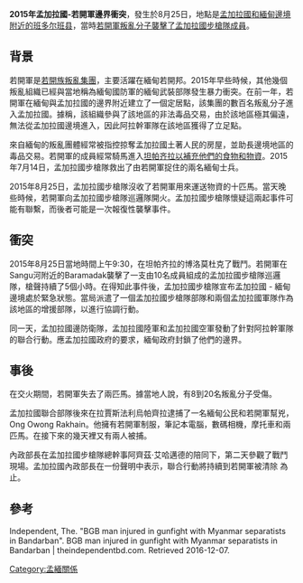 **2015年孟加拉國-若開軍邊界衝突**，發生於8月25日，地點是[孟加拉國和](https://zh.wikipedia.org/wiki/孟加拉國 "wikilink")[緬甸邊境附近的](https://zh.wikipedia.org/wiki/緬甸 "wikilink")[班多尔班县](https://zh.wikipedia.org/wiki/班多尔班县 "wikilink")，當時[若開軍叛亂分子襲擊了](https://zh.wikipedia.org/wiki/若開軍 "wikilink")[孟加拉國步槍隊成員](https://zh.wikipedia.org/wiki/孟加拉國步槍隊 "wikilink")。

## 背景

若開軍是[若開族叛亂集團](https://zh.wikipedia.org/wiki/若開族 "wikilink")，主要活躍在緬甸若開邦。2015年早些時候，其他幾個叛亂組織已經與當地稱為緬甸國防軍的緬甸武裝部隊發生暴力衝突。在前一年，若開軍在緬甸與孟加拉國的邊界附近建立了一個定居點，該集團的數百名叛亂分子進入孟加拉國。據稱，該組織參與了該地區的非法毒品交易，由於該地區極其偏遠，無法從孟加拉國邊境進入，因此阿拉幹軍隊在該地區獲得了立足點。

來自緬甸的叛亂團體經常被指控掠奪孟加拉國土著人民的房屋，並助長邊境地區的毒品交易。若開軍的成員經常騎馬進入[坦帕齐拉以補充他們的食物和物資](https://zh.wikipedia.org/wiki/坦帕齐拉 "wikilink")。2015年7月14日，孟加拉國步槍隊救出了由若開軍捉住的兩名緬甸士兵。

2015年8月25日，孟加拉國步槍隊沒收了若開軍用來運送物資的十匹馬。當天晚些時候，若開軍向孟加拉國步槍隊巡邏隊開火。孟加拉國步槍隊懷疑這兩起事件可能有聯繫，而後者可能是一次報復性襲擊事件。

## 衝突

2015年8月25日當地時間上午9:30，在坦帕齐拉的博洛莫杜克了戰鬥。若開軍在Sangu河附近的Baramadak襲擊了一支由10名成員組成的孟加拉國步槍隊巡邏隊，槍聲持續了5個小時。在得知此事件後，孟加拉國步槍隊宣布孟加拉國 - 緬甸邊境處於緊急狀態。當局派遣了一個孟加拉國步槍隊部隊和兩個孟加拉國軍隊作為該地區的增援部隊，以進行協調行動。

同一天，孟加拉國邊防衛隊，孟加拉國陸軍和孟加拉國空軍發動了針對阿拉幹軍隊的聯合行動。應孟加拉國政府的要求，緬甸政府封鎖了他們的邊界。

## 事後

在交火期間，若開軍失去了兩匹馬。據當地人說，有8到20名叛亂分子受傷。

孟加拉國聯合部隊後來在拉賈斯法利烏帕齊拉逮捕了一名緬甸公民和若開軍幫兇，Ong Owong Rakhain。他擁有若開軍制服，筆記本電腦，數碼相機，摩托車和兩匹馬。在接下來的幾天裡又有兩人被捕。

內政部長在孟加拉國步槍隊總幹事阿齊茲·艾哈邁德的陪同下，第二天參觀了戰鬥現場。孟加拉國內政部長在一份聲明中表示，聯合行動將持續到若開軍被清除 為止。

## 參考

Independent, The. "BGB man injured in gunfight with Myanmar separatists in Bandarban". BGB man injured in gunfight with Myanmar separatists in Bandarban | theindependentbd.com. Retrieved 2016-12-07.

[Category:孟緬關係](https://zh.wikipedia.org/wiki/Category:孟緬關係 "wikilink")